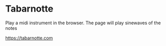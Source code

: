 # Tabarnotte

Play a midi instrument in the browser. The page will play sinewaves of the notes

https://tabarnotte.com

